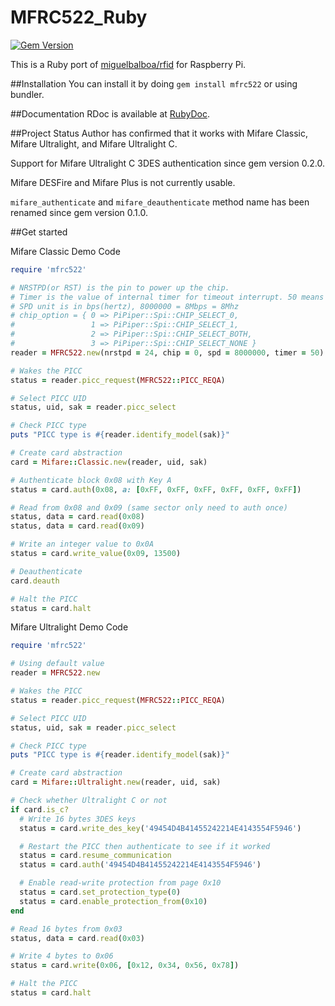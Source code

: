 # MFRC522_Ruby

[![Gem Version](https://badge.fury.io/rb/mfrc522.svg)](https://badge.fury.io/rb/mfrc522)

This is a Ruby port of [miguelbalboa/rfid](https://github.com/miguelbalboa/rfid) for Raspberry Pi.

##Installation
You can install it by doing `gem install mfrc522` or using bundler.

##Documentation
RDoc is available at [RubyDoc](http://www.rubydoc.info/github/atitan/MFRC522_Ruby/master/Mfrc522).

##Project Status
Author has confirmed that it works with Mifare Classic, Mifare Ultralight, and Mifare Ultralight C.

Support for Mifare Ultralight C 3DES authentication since gem version 0.2.0.

Mifare DESFire and Mifare Plus is not currently usable.

`mifare_authenticate` and `mifare_deauthenticate` method name has been renamed since gem version 0.1.0.

##Get started

Mifare Classic Demo Code

```ruby
require 'mfrc522'

# NRSTPD(or RST) is the pin to power up the chip.
# Timer is the value of internal timer for timeout interrupt. 50 means 25ms.
# SPD unit is in bps(hertz), 8000000 = 8Mbps = 8Mhz
# chip_option = { 0 => PiPiper::Spi::CHIP_SELECT_0,
#                 1 => PiPiper::Spi::CHIP_SELECT_1,
#                 2 => PiPiper::Spi::CHIP_SELECT_BOTH,
#                 3 => PiPiper::Spi::CHIP_SELECT_NONE }
reader = MFRC522.new(nrstpd = 24, chip = 0, spd = 8000000, timer = 50)

# Wakes the PICC
status = reader.picc_request(MFRC522::PICC_REQA)

# Select PICC UID
status, uid, sak = reader.picc_select

# Check PICC type
puts "PICC type is #{reader.identify_model(sak)}"

# Create card abstraction
card = Mifare::Classic.new(reader, uid, sak)

# Authenticate block 0x08 with Key A
status = card.auth(0x08, a: [0xFF, 0xFF, 0xFF, 0xFF, 0xFF, 0xFF])

# Read from 0x08 and 0x09 (same sector only need to auth once)
status, data = card.read(0x08)
status, data = card.read(0x09)

# Write an integer value to 0x0A
status = card.write_value(0x09, 13500)

# Deauthenticate
card.deauth

# Halt the PICC
status = card.halt
```

Mifare Ultralight Demo Code

```ruby
require 'mfrc522'

# Using default value
reader = MFRC522.new

# Wakes the PICC
status = reader.picc_request(MFRC522::PICC_REQA)

# Select PICC UID
status, uid, sak = reader.picc_select

# Check PICC type
puts "PICC type is #{reader.identify_model(sak)}"

# Create card abstraction
card = Mifare::Ultralight.new(reader, uid, sak)

# Check whether Ultralight C or not
if card.is_c?
  # Write 16 bytes 3DES keys
  status = card.write_des_key('49454D4B41455242214E4143554F5946')

  # Restart the PICC then authenticate to see if it worked
  status = card.resume_communication
  status = card.auth('49454D4B41455242214E4143554F5946')

  # Enable read-write protection from page 0x10
  status = card.set_protection_type(0)
  status = card.enable_protection_from(0x10)
end

# Read 16 bytes from 0x03
status, data = card.read(0x03)

# Write 4 bytes to 0x06
status = card.write(0x06, [0x12, 0x34, 0x56, 0x78])

# Halt the PICC
status = card.halt
```
